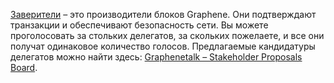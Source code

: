[Заверители](introduction/witness) – это производители блоков Graphene. Они подтверждают транзакции и обеспечивают безопасность сети. Вы можете проголосовать за стольких делегатов, за скольких пожелаете, и все они получат одинаковое количество голосов. Предлагаемые кандидатуры делегатов можно найти здесь: [Graphenetalk – Stakeholder Proposals Board](https://bitsharestalk.org/index.php/board,75.0.html).